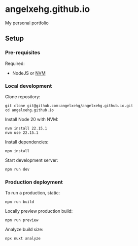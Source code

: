 # angelxehg.github.io

My personal portfolio

## Setup

### Pre-requisites

Required:
- NodeJS or [NVM](https://github.com/nvm-sh/nvm)

### Local development

Clone repository:

```shell
git clone git@github.com:angelxehg/angelxehg.github.io.git
cd angelxehg.github.io
```

Install Node 20 with NVM:

```shell
nvm install 22.15.1
nvm use 22.15.1
```

Install dependencies:

```shell
npm install
```

Start development server:

```bash
npm run dev
```

### Production deployment

To run a production, static:

```shell
npm run build
```

Locally preview production build:

```shell
npm run preview
```

Analyze build size:

```shell
npx nuxt analyze
```
